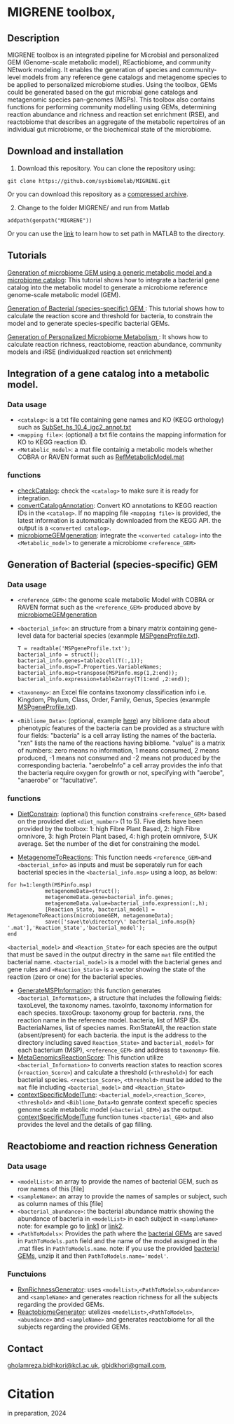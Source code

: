 # MIGRENE toolbox,
## Description 
MIGRENE toolbox is an integrated pipeline for Microbial and personalized GEM (Genome-scale metabolic model), REactiobiome, and community NEtwork modeling. It enables the generation of species and community-level models from any reference gene catalogs and metagenome species to be applied to personalized microbiome studies. Using the toolbox, GEMs could be generated based on the gut microbial gene catalogs and metagenomic species pan-genomes (MSPs). This toolbox also contains functions for performing community modelling using GEMs, determining reaction abundance and richness and reaction set enrichment (RSE), and reactobiome that describes an aggregate of the metabolic repertoires of an individual gut microbiome, or the biochemical state of the microbiome.

## Download and installation
1. Download this repository. You can clone the repository using:
```
git clone https://github.com/sysbiomelab/MIGRENE.git
```
Or you can download this repository as a <a href="https://codeload.github.com/sysbiomelab/MIGRENE/zip/refs/heads/master">compressed archive</a>.

2. Change to the folder MIGRENE/ and run from Matlab
```
addpath(genpath("MIGRENE"))
```
Or you can use the <a href="https://uk.mathworks.com/help/matlab/matlab_env/add-remove-or-reorder-folders-on-the-search-path.html">link</a> to learn how to set path in MATLAB to the directory.
## Tutorials
<a href="https://github.com/sysbiomelab/MIGRENE/wiki/generation-of-microbiome-GEM"> Generation of microbiome GEM using a generic metabolic model and a microbiome catalog</a>: This tutorial shows how to integrate a bacterial gene catalog 
into the metabolic model to generate a microbiome reference genome-scale metabolic model (GEM).

<a href="https://github.com/sysbiomelab/MIGRENE/wiki/generation-of-microbiome-GEM"> Generation of Bacterial (species-specific) GEM </a>: This tutorial shows how to calculate the reaction score and threshold for bacteria, to constrain the model and to generate species-specific bacterial GEMs. 

<a href="https://github.com/sysbiomelab/MIGRENE/wiki/generation-of-microbiome-GEM"> Generation of Personalized Microbiome Metabolism </a>: It shows how to calculate reaction richness, reactobiome, reaction abundance, community models and iRSE (individualized reaction set enrichment)

## Integration of a gene catalog into a metabolic model.
### Data usage
* `<catalog>`: is a txt file containing gene names and KO (KEGG orthology) such as [SubSet_hs_10_4_igc2_annot.txt](data/SubSet_hs_10_4_igc2_annot.txt)
* `<mapping file>`: (optional) a txt file contains the mapping information for KO to KEGG reaction ID.
* `<Metabolic_model>`: a mat file containig a metabolic models whether COBRA or RAVEN format such as [RefMetabolicModel.mat](mat/RefMetabolicModel.mat) 
### functions
* [checkCatalog](Functions/checkCatalog.m): check the `<catalog>` to make sure it is ready for integration.
* [convertCatalogAnnotation](Functions/convertCatalogAnnotation.m): Convert KO annotations to KEGG reaction IDs in the  `<catalog>`. If no mapping file `<mapping file>` is provided, the latest information is automatically downloaded from the KEGG API. the output is a `<converted catalog>`.
* [microbiomeGEMgeneration](Functions/microbiomeGEMgeneration.m): integrate the `<converted catalog>` into the `<Metabolic_model>` to generate a microbiome `<reference_GEM>`


## Generation of Bacterial (species‐specific) GEM
### Data usage
* `<reference_GEM>`: the genome scale metabolic Model with COBRA or RAVEN format such as the `<reference_GEM>` produced above by [microbiomeGEMgeneration](Functions/microbiomeGEMgeneration.m)
* `<bacterial_info>`: an structure from a binary matrix containing gene-level data for bacterial species (exanmple [MSPgeneProfile.txt](data/MSPgeneProfile.txt)).
    
  ```
  T = readtable('MSPgeneProfile.txt');
  bacterial_info = struct();
  bacterial_info.genes=table2cell(T(:,1));
  bacterial_info.msp=T.Properties.VariableNames;
  bacterial_info.msp=transpose(MSPinfo.msp(1,2:end));
  bacterial_info.expression=table2array(T(1:end ,2:end));
  ```
* `<taxonomy>`: an Excel file contains taxonomy classification info i.e. Kingdom, Phylum, Class, Order, Family, Genus, Species (exanmple [MSPgeneProfile.txt](data/MSPgeneProfile.txt)). 
* `<Bibliome_Data>`: (optional, example [here](mat/bibliome.mat)) any bibliome data about phenotypic features of the bacteria can be provided as a structure with four fields: "bacteria" is a cell array listing the names of the bacteria. "rxn" lists the name of the reactions having bibliome. "value" is a matrix of numbers: zero means no information, 1 means consumed, 2 means produced, -1 means not consumed and -2 means not produced by the corresponding bacteria. "aerobeInfo" a cell array provides the info that the bacteria require oxygen for growth or not, specifying with "aerobe", "anaerobe" or "facultative".
  
### functions
* [DietConstrain](Functions/DietConstrain.m): (optional) this function constrains `<reference_GEM>` based on the provided diet `<diet_number>` (1 to 5). Five diets have been provided by the toolbox: 1: high Fibre Plant Based, 2: high Fibre omnivore, 3: high Protein Plant based, 4: high protein omnivore, 5:UK average. Set the number of the diet for constraining the model.

* [MetagenomeToReactions](Functions/MetagenomeToReactions.m): This function needs `<reference_GEM>`and `<bacterial_info>` as inputs and must be seperately run for each bacterial species in the `<bacterial_info.msp>` using a loop, as below:
```
for h=1:length(MSPinfo.msp) 	
            metagenomeData=struct();
            metagenomeData.gene=bacterial_info.genes;
            metagenomeData.value=bacterial_info.expression(:,h);
            [Reaction_State, bacterial_model] = MetagenomeToReactions(microbiomeGEM, metagenomeData);
            save(['save\to\directory\' bacterial_info.msp{h} '.mat'],'Reaction_State','bacterial_model');
end
```
`<bacterial_model>` and `<Reaction_State>` for each species are the output that must be saved in the output directry in the same `mat` file entitled the bacterial name.
`<bacterial_model>` is a model with the bacterial genes and gene rules and `<Reaction_State>` is a vector showing the state of the reaction (zero or one) for the bacterial species.
* [GenerateMSPInformation](Functions/GenerateMSPInformation.m): this function generates  `<bacterial_Information>`, a structure that includes the following fields: taxoLevel, the taxonomy names. taxoInfo, taxonomy information for each species. taxoGroup: taxonomy group for bacteria. rxns, the reaction name in the reference model. bacteria, list of MSP IDs. BacteriaNames, list of species names. RxnStateAll, the reaction state (absent/present) for each bacteria. the input is the address to the directory including saved `Reaction_State>` and `bacterial_model>` for each bacterium (MSP), `<reference_GEM>` and address to `taxonomy>` file.
* [MetaGenomicsReactionScore](Functions/MetaGenomicsReactionScore.m): This function utilize `<bacterial_Information>` to converts reaction states to reaction scores (`<reaction_Score>`) and calculate a threshold (`<threshold>`) for each bacterial species. `<reaction_Score>`, `<threshold>` must be added to the `mat` file including `<bacterial_model>` and `<Reaction_State>`
* [contextSpecificModelTune](Functions/contextSpecificModelTune.m): `<bacterial_model>`,`<reaction_Score>`, `<threshold>` and `<Bibliome_Data>`to genrate context specefic species genome scale metabolic model (`<bacterial_GEM>`) as the output. [contextSpecificModelTune](Functions/contextSpecificModelTune.m) function tunes `<bacterial_GEM>` and also provides the level and the details of gap filling.

## Reactobiome and reaction richness Generation

### Data usage

* `<modelList>`: an array to provide the names of bacterial GEM, such as row names of this [file]
* `<sampleName>`: an array to provide the names of samples or subject, such as column names of this [file]
* `<bacterial_abundance>`: the bacterial abundance matrix showing the abundance of bacteria in `<modelList>` in each subject in `<sampleName>`  note: for example go to [link1](https://github.com/sysbiomelab/LiverCirrhosis_MS) or [link2](https://github.com/sysbiomelab/MIGRENE/wiki/Generation-of-Personalized-Microbiome-Metabolism). 
* `<PathToModels>`: Provides the path where the [bacterial GEMs](https://github.com/sysbiomelab/LiverCirrhosis_MS/blob/main/GEMmodels.zip) are saved in `PathToModels.path` field and the name of the model assigned in the .mat files in `PathToModels.name`. note: if you use the provided [bacterial GEMs](https://github.com/sysbiomelab/LiverCirrhosis_MS/blob/main/GEMmodels.zip), unzip it and then ```PathToModels.name='model'```.

### Functuions
* [RxnRichnessGenerator](Functions/RxnRichnessGenerator.m): uses `<modelList>`,`<PathToModels>`,`<abundance>` and `<sampleName>` and generates reaction richness for all the subjects regarding the provided GEMs.
* [ReactobiomeGenerator](Functions/ReactobiomeGenerator.m): utelizes `<modelList>`,`<PathToModels>`,`<abundance>` and `<sampleName>` and generates reactobiome for all the subjects regarding the provided GEMs.

## Contact
gholamreza.bidhkori@kcl.ac.uk,
gbidkhori@gmail.com,
# Citation
in preparation, 2024

